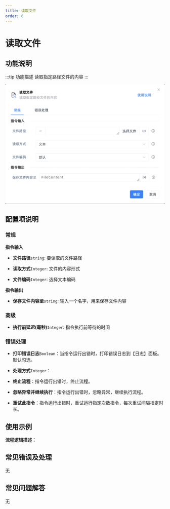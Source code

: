 ```yaml
---
title: 读取文件
order: 6
---
```


# 读取文件

## 功能说明

:::tip 功能描述
读取指定路径文件的内容
:::

![读取文件](../../../assets/读取文件_command.png)

## 配置项说明

### 常规

**指令输入**

- **文件路径**`string`: 要读取的文件路径

- **读取方式**`Integer`: 文件的内容形式

- **文件编码**`Integer`: 选择文本编码


**指令输出**

- **保存文件内容至**`string`: 输入一个名字，用来保存文件内容

### 高级

- **执行前延迟(毫秒)**`Integer`: 指令执行前等待的时间

### 错误处理

- **打印错误日志**`Boolean`：当指令运行出错时，打印错误日志到【日志】面板。默认勾选。

- **处理方式**`Integer`：

 - **终止流程**：指令运行出错时，终止流程。

 - **忽略异常并继续执行**：指令运行出错时，忽略异常，继续执行流程。

 - **重试此指令**：指令运行出错时，重试运行指定次数指令，每次重试间隔指定时长。

## 使用示例

**流程逻辑描述：** 

## 常见错误及处理

无

## 常见问题解答

无

